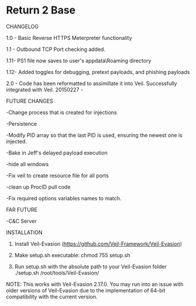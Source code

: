 # Return 2 Base

CHANGELOG

1.0 - Basic Reverse HTTPS Meterpreter functionality

1.1 - Outbound TCP Port checking added. 

1.11- PS1 file now saves to user's appdata\Roaming directory

1.12- Added toggles for debugging, pretext payloads, and phishing payloads 

2.0 - Code has been reformatted to assimillate it into Veil. Successfully integrated with Veil.
20150227 - 

FUTURE CHANGES

-Change process that is created for injections

-Persistence

-Modify PID array so that the last PID is used, ensuring the newest one is injected.

-Bake in Jeff's delayed payload execution

-hide all windows

-Fix veil to create resource file for all ports

-clean up ProcID pull code

-Fix required options variables names to match.

FAR FUTURE

-C&C Server


INSTALLATION

1. Install Veil-Evasion (https://github.com/Veil-Framework/Veil-Evasion)

2. Make setup.sh executable:
chmod 755 setup.sh

3. Run setup.sh with the absolute path to your Veil-Evasion folder
./setup.sh /root/tools/Veil-Evasion/ 

NOTE: This works with Veil-Evasion 2.17.0. You may run into an issue with older versions of Veil-Evasion due to the implementation of 64-bit compatibility with the current version.
